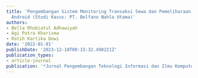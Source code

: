 ```yaml
---
title: 'Pengembangan Sistem Monitoring Transaksi Sewa dan Pemeliharaan Mobil berbasis
  Android (Studi Kasus: PT. Belfano Nahla Utama)'
authors:
- Bella Rhobiatul Adhawiyah
- Agi Putra Kharisma
- Ratih Kartika Dewi
date: '2022-01-01'
publishDate: '2023-12-10T00:15:32.490221Z'
publication_types:
- article-journal
publication: '*Jurnal Pengembangan Teknologi Informasi dan Ilmu Komputer*'
---
```

